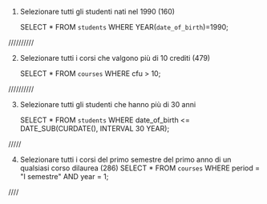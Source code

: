 1. Selezionare tutti gli studenti nati nel 1990 (160)

   SELECT \* FROM `students` WHERE YEAR(`date_of_birth`)=1990;

//////////

2. Selezionare tutti i corsi che valgono più di 10 crediti (479)

   SELECT \* FROM `courses` WHERE cfu > 10;

//////////

3. Selezionare tutti gli studenti che hanno più di 30 anni

   SELECT \* FROM `students` WHERE date_of_birth <= DATE_SUB(CURDATE(), INTERVAL 30 YEAR);

/////

4. Selezionare tutti i corsi del primo semestre del primo anno di un qualsiasi corso dilaurea (286)
   SELECT \* FROM `courses` WHERE period = "I semestre" AND year = 1;

////
